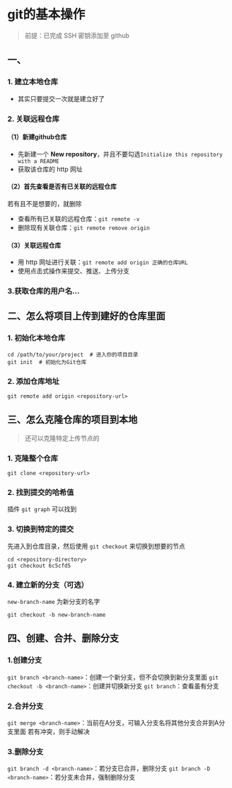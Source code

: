 # git的基本操作
>前提：已完成 SSH 密钥添加至 github

## 一、
### 1. 建立本地仓库
- 其实只要提交一次就是建立好了

### 2. 关联远程仓库
#### （1）新建github仓库
- 先新建一个 **New repository**，并且不要勾选`Initialize this repository with a README`
- 获取该仓库的 http 网址
#### （2）首先查看是否有已关联的远程仓库
若有且不是想要的，就删除
- 查看所有已关联的远程仓库：`git remote -v`
- 删除现有关联仓库：`git remote remove origin`
#### （3）关联远程仓库
- 用 http 网址进行关联：`git remote add origin 正确的仓库URL`
- 使用点击式操作来提交、推送、上传分支
### 3.获取仓库的用户名...


## 二、怎么将项目上传到建好的仓库里面
### 1. 初始化本地仓库
```git
cd /path/to/your/project  # 进入你的项目目录
git init  # 初始化为Git仓库
```
### 2. 添加仓库地址
```git
git remote add origin <repository-url>
```

## 三、怎么克隆仓库的项目到本地
> 还可以克隆特定上传节点的

### 1. 克隆整个仓库
```git
git clone <repository-url>
```
### 2. 找到提交的哈希值 
插件 `git graph` 可以找到

### 3. 切换到特定的提交
先进入到仓库目录，然后使用 `git checkout` 来切换到想要的节点
```git
cd <repository-directory>
git checkout 6c5cfd5
```

### 4. 建立新的分支（可选）
`new-branch-name` 为新分支的名字
```git
git checkout -b new-branch-name
```

## 四、创建、合并、删除分支
### 1.创建分支
`git branch <branch-name>`：创建一个新分支，但不会切换到新分支里面
`git checkout -b <branch-name>`：创建并切换新分支
`git branch`：查看虽有分支

### 2.合并分支
`git merge <branch-name>`：当前在A分支，可输入分支名将其他分支合并到A分支里面
若有冲突，则手动解决

### 3.删除分支
`git branch -d <branch-name>`：若分支已合并，删除分支
`git branch -D <branch-name>`：若分支未合并，强制删除分支

<!--stackedit_data:
eyJoaXN0b3J5IjpbNzUxNTYzNzA5LC0zMDkzNDg0MTIsLTk3Mj
Q1Mjk1XX0=
-->